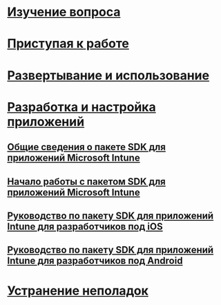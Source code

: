 # [Изучение вопроса](/intune/understand-explore/introduction-to-microsoft-intune)
# [Приступая к работе](/intune/get-started/what-to-know-before-you-start-microsoft-intune)
# [Развертывание и использование](/intune/deploy-use/overview-of-device-and-app-lifecycles-in-microsoft-intune)
# [Разработка и настройка приложений](intune-app-sdk.md)
## [Общие сведения о пакете SDK для приложений Microsoft Intune](intune-app-sdk.md)
## [Начало работы с пакетом SDK для приложений Microsoft Intune](intune-app-sdk-get-started.md)
## [Руководство по пакету SDK для приложений Intune для разработчиков под iOS](intune-app-sdk-ios.md)
## [Руководство по пакету SDK для приложений Intune для разработчиков под Android](intune-app-sdk-android.md)
# [Устранение неполадок](/intune/troubleshoot/how-to-get-support-for-microsoft-intune)


<!--HONumber=Jun16_HO4-->



